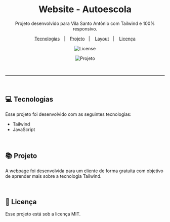 
<h1 align="center"> Website - Autoescola</h1>

<p align="center">
Projeto desenvolvido para Vila Santo Antônio com Tailwind e 100% responsivo.
</p>

<p align="center">
  <a href="#-tecnologias">Tecnologias</a>&nbsp;&nbsp;&nbsp;|&nbsp;&nbsp;&nbsp;
  <a href="#-projeto">Projeto</a>&nbsp;&nbsp;&nbsp;|&nbsp;&nbsp;&nbsp;
  <a href="#-layout">Layout</a>&nbsp;&nbsp;&nbsp;|&nbsp;&nbsp;&nbsp;
  <a href="#memo-licença">Licença</a>
</p>

<p align="center">
  <img alt="License" src="https://img.shields.io/static/v1?label=license&message=MIT&color=49AA26&labelColor=000000">
</p>

<p align="center">
  <img alt="Projeto" src="assets/desktop.png">
</p>

<br>

---

<br>

## 💻 Tecnologias

Esse projeto foi desenvolvido com as seguintes tecnologias:

- Tailwind
- JavaScript

<br>

## 📚 Projeto

A webpage foi desenvolvida para um cliente de forma gratuita com objetivo de aprender mais sobre a tecnologia Tailwind.

<br>

## 📄 Licença

Esse projeto está sob a licença MIT.

